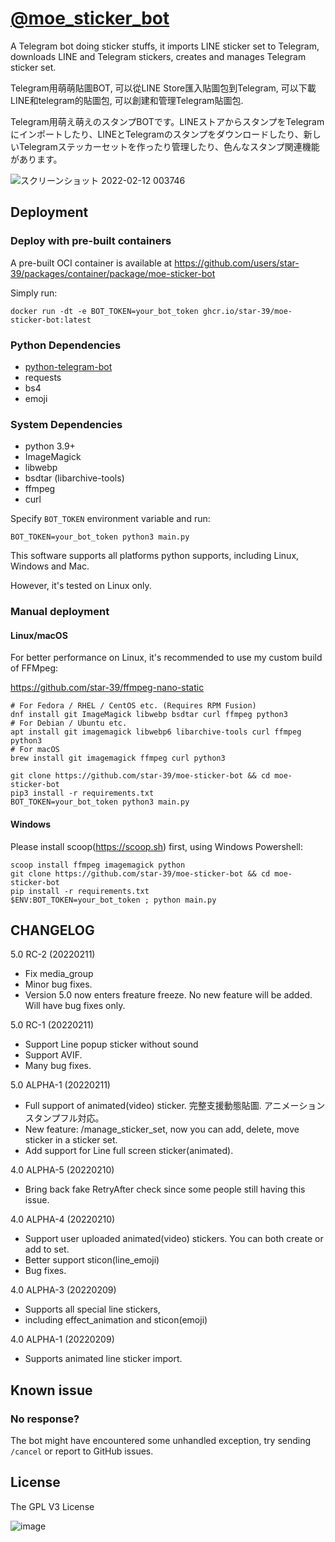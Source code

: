 # [@moe_sticker_bot](https://t.me/moe_sticker_bot)
A Telegram bot doing sticker stuffs, it imports LINE sticker set to Telegram, downloads LINE and Telegram stickers, creates and manages Telegram sticker set. 

Telegram用萌萌貼圖BOT, 可以從LINE Store匯入貼圖包到Telegram, 可以下載LINE和telegram的貼圖包, 可以創建和管理Telegram貼圖包.

Telegram用萌え萌えのスタンプBOTです。LINEストアからスタンプをTelegramにインポートしたり、LINEとTelegramのスタンプをダウンロードしたり、新しいTelegramステッカーセットを作ったり管理したり、色んなスタンプ関連機能があります。

![スクリーンショット 2022-02-12 003746](https://user-images.githubusercontent.com/75669297/153621406-16a619a8-e897-4857-947b-7d41e88fddcb.png)

## Deployment
### Deploy with pre-built containers
A pre-built OCI container is available at https://github.com/users/star-39/packages/container/package/moe-sticker-bot

Simply run:
```
docker run -dt -e BOT_TOKEN=your_bot_token ghcr.io/star-39/moe-sticker-bot:latest
```

### Python Dependencies
* [python-telegram-bot](https://github.com/python-telegram-bot/python-telegram-bot)
* requests
* bs4
* emoji

### System Dependencies
* python 3.9+
* ImageMagick
* libwebp
* bsdtar (libarchive-tools)
* ffmpeg
* curl

Specify `BOT_TOKEN` environment variable and run:
```
BOT_TOKEN=your_bot_token python3 main.py
```

This software supports all platforms python supports, including Linux, Windows and Mac.

However, it's tested on Linux only.

### Manual deployment
#### Linux/macOS
For better performance on Linux, it's recommended to use my custom build of FFMpeg:

https://github.com/star-39/ffmpeg-nano-static
```
# For Fedora / RHEL / CentOS etc. (Requires RPM Fusion)
dnf install git ImageMagick libwebp bsdtar curl ffmpeg python3
# For Debian / Ubuntu etc.
apt install git imagemagick libwebp6 libarchive-tools curl ffmpeg python3
# For macOS
brew install git imagemagick ffmpeg curl python3

git clone https://github.com/star-39/moe-sticker-bot && cd moe-sticker-bot
pip3 install -r requirements.txt
BOT_TOKEN=your_bot_token python3 main.py
```
#### Windows
Please install scoop(https://scoop.sh) first, using Windows Powershell:
```
scoop install ffmpeg imagemagick python
git clone https://github.com/star-39/moe-sticker-bot && cd moe-sticker-bot
pip install -r requirements.txt
$ENV:BOT_TOKEN=your_bot_token ; python main.py
```


## CHANGELOG
5.0 RC-2 (20220211)
  * Fix media_group
  * Minor bug fixes.
  * Version 5.0 now enters freature freeze. No new feature will be added. Will have bug fixes only.

5.0 RC-1 (20220211)
  * Support Line popup sticker without sound
  * Support AVIF.
  * Many bug fixes.

5.0 ALPHA-1 (20220211)
  * Full support of animated(video) sticker. 完整支援動態貼圖. アニメーションスタンプフル対応。
  * New feature: /manage_sticker_set, now you can add, delete, move sticker in a sticker set.
  * Add support for Line full screen sticker(animated).

4.0 ALPHA-5 (20220210)
  * Bring back fake RetryAfter check since some people still having this issue.

4.0 ALPHA-4 (20220210)
  * Support user uploaded animated(video) stickers. You can both create or add to set.
  * Better support sticon(line_emoji)
  * Bug fixes.

4.0 ALPHA-3 (20220209)
  * Supports all special line stickers,
  * including effect_animation and sticon(emoji)

4.0 ALPHA-1 (20220209)
  * Supports animated line sticker import.


## Known issue
### No response?
The bot might have encountered some unhandled exception, try sending `/cancel` or report to GitHub issues.


## License
The GPL V3 License

![image](https://www.gnu.org/graphics/gplv3-with-text-136x68.png)
